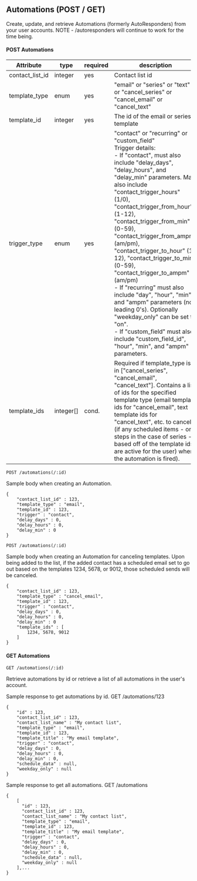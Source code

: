 Automations (POST / GET)
-------------
Create, update, and retrieve Automations (formerly AutoResponders) from your user accounts. NOTE - /autoresponders will continue to work for the time being.

#### POST Automations

Attribute | type | required | description 
--- | --- | --- | --- 
contact_list_id | integer | yes | Contact list id 
template_type | enum | yes | "email" or "series" or "text" or "cancel_series" or "cancel_email" or "cancel_text" 
template_id | integer | yes | The id of the email or series template 
trigger_type | enum | yes | "contact" or "recurring" or "custom_field"<br>Trigger details:<br>- If "contact", must also include "delay_days", "delay_hours", and "delay_min" parameters. May also include "contact_trigger_hours" (1/0), "contact_trigger_from_hour" (1-12), "contact_trigger_from_min" (0-59), "contact_trigger_from_ampm" (am/pm), "contact_trigger_to_hour" (1-12), "contact_trigger_to_min" (0-59), "contact_trigger_to_ampm" (am/pm)<br>- If "recurring" must also include "day", "hour", "min", and "ampm" parameters (no leading 0's). Optionally "weekday_only" can be set to "on".<br>- If "custom_field" must also include "custom_field_id", "hour", "min", and "ampm" parameters. 
template_ids | integer[] | cond. | Required if template_type is in ["cancel_series", "cancel_email", "cancel_text"]. Contains a list of ids for the specified template type (email template ids for "cancel_email", text template ids for "cancel_text", etc. to cancel (if any scheduled items - or steps in the case of series - based off of the template ids are active for the user) when the automation is fired).


```
POST /automations(/:id)
``` 
Sample body when creating an Automation.

```   
{
    "contact_list_id" : 123,
    "template_type" : "email",
    "template_id" : 123,
    "trigger" : "contact",
    "delay_days" : 0,
    "delay_hours" : 0,
    "delay_min" : 0
}
```

```
POST /automations(/:id)
``` 
Sample body when creating an Automation for canceling templates. Upon being added to the list, if the added contact has a scheduled email set to go out based on the templates 1234, 5678, or 9012, those scheduled sends will be canceled.

```   
{
    "contact_list_id" : 123,
    "template_type" : "cancel_email",
    "template_id" : 123,
    "trigger" : "contact",
    "delay_days" : 0,
    "delay_hours" : 0,
    "delay_min" : 0
    "template_ids" : [
        1234, 5678, 9012
    ]
}
```


#### GET Automations
```
GET /automations(/:id)
```
Retrieve automations by id or retrieve a list of all automations in the user's account. 

Sample response to get automations by id. GET /automations/123
```   
{ 
    "id" : 123,
    "contact_list_id" : 123,
    "contact_list_name" : "My contact list",
    "template_type" : "email",
    "template_id" : 123,
    "template_title" : "My email template",
    "trigger" : "contact",
    "delay_days" : 0,
    "delay_hours" : 0,
    "delay_min" : 0,
    "schedule_data" : null,
    "weekday_only" : null
}
```

Sample response to get all automations. GET /automations
```   
{ 
    [
      "id" : 123,
      "contact_list_id" : 123,
      "contact_list_name" : "My contact list",
      "template_type" : "email",
      "template_id" : 123,
      "template_title" : "My email template",
      "trigger" : "contact",
      "delay_days" : 0,
      "delay_hours" : 0,
      "delay_min" : 0,
      "schedule_data" : null,
      "weekday_only" : null
    ],...
}
```
